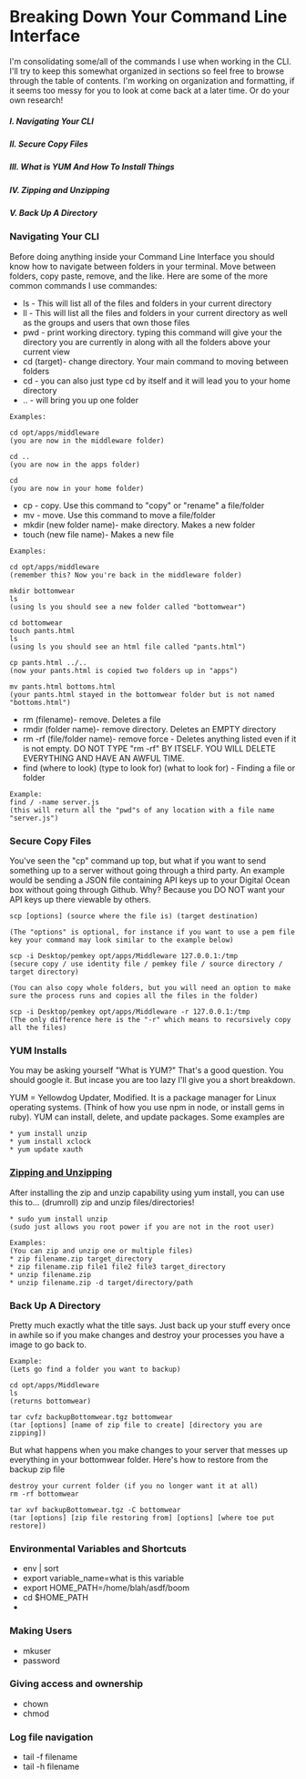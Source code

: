 # Breaking Down Your Command Line Interface

I'm consolidating some/all of the commands I use when working in the CLI. I'll try to keep this somewhat organized in sections so feel free to browse through the table of contents. I'm working on organization and formatting, if it seems too messy for you to look at come back at a later time. Or do your own research!

##### I. Navigating Your CLI
##### II. Secure Copy Files
##### <a name="abcd">III. What is YUM And How To Install Things</a>
##### IV. Zipping and Unzipping
##### V. Back Up A Directory

### Navigating Your CLI
Before doing anything inside your Command Line Interface you should know how to navigate between folders in your terminal. Move between folders, copy paste, remove, and the like. Here are some of the more common commands I use commandes:	

* ls - This will list all of the files and folders in your current directory
* ll - This will list all the files and folders in your current directory as well as the groups and users that own those files
* pwd - print working directory. typing this command will give your the directory you are currently in along with all the folders above your current view 
* cd (target)- change directory. Your main command to moving between folders
* cd - you can also just type cd by itself and it will lead you to your home directory
* .. - will bring you up one folder

```
Examples:

cd opt/apps/middleware
(you are now in the middleware folder)

cd ..
(you are now in the apps folder)

cd 
(you are now in your home folder)
```
* cp - copy. Use this command to "copy" or "rename" a file/folder 
* mv - move. Use this command to move a file/folder
* mkdir (new folder name)- make directory. Makes a new folder
* touch (new file name)- Makes a new file

```
Examples: 

cd opt/apps/middleware
(remember this? Now you're back in the middleware folder)

mkdir bottomwear
ls
(using ls you should see a new folder called "bottomwear")

cd bottomwear
touch pants.html
ls
(using ls you should see an html file called "pants.html")

cp pants.html ../..
(now your pants.html is copied two folders up in "apps")

mv pants.html bottoms.html
(your pants.html stayed in the bottomwear folder but is not named "bottoms.html")

```

* rm (filename)- remove. Deletes a file
* rmdir (folder name)- remove directory. Deletes an EMPTY directory
* rm -rf (file/folder name)- remove force - Deletes anything listed even if it is not empty. DO NOT TYPE "rm -rf" BY ITSELF. YOU WILL DELETE EVERYTHING AND HAVE AN AWFUL TIME.
* find (where to look) (type to look for) (what to look for) - Finding a file or folder

```
Example:
find / -name server.js
(this will return all the "pwd"s of any location with a file name "server.js")
```

### Secure Copy FilesYou've seen the "cp" command up top, but what if you want to send something up to a server without going through a third party. An example would be sending a JSON file containing API keys up to your Digital Ocean box without going through Github. Why? Because you DO NOT want your API keys up there viewable by others. 
```
scp [options] (source where the file is) (target destination)

(The "options" is optional, for instance if you want to use a pem file key your command may look similar to the example below)

scp -i Desktop/pemkey opt/apps/Middleware 127.0.0.1:/tmp
(secure copy / use identity file / pemkey file / source directory / target directory)

(You can also copy whole folders, but you will need an option to make sure the process runs and copies all the files in the folder)

scp -i Desktop/pemkey opt/apps/Middleware -r 127.0.0.1:/tmp
(The only difference here is the "-r" which means to recursively copy all the files)```### YUM Installs
You may be asking yourself "What is YUM?" That's a good question. You should google it. But incase you are too lazy I'll give you a short breakdown. 

YUM = Yellowdog Updater, Modified. It is a package manager for Linux operating systems. (Think of how you use npm in node, or install gems in ruby). YUM can install, delete, and update packages. Some examples are 

```
* yum install unzip
* yum install xclock
* yum update xauth```
### [Zipping and Unzipping](#abcd)
After installing the zip and unzip capability using yum install, you can use this to... (drumroll) zip and unzip files/directories!

```
* sudo yum install unzip
(sudo just allows you root power if you are not in the root user)

Examples: 
(You can zip and unzip one or multiple files)* zip filename.zip target_directory
* zip filename.zip file1 file2 file3 target_directory
* unzip filename.zip
* unzip filename.zip -d target/directory/path
```### Back Up A Directory
Pretty much exactly what the title says. Just back up your stuff every once in awhile so if you make changes and destroy your processes you have a image to go back to. 

```
Example:
(Lets go find a folder you want to backup)

cd opt/apps/Middleware
ls
(returns bottomwear)

tar cvfz backupBottomwear.tgz bottomwear
(tar [options] [name of zip file to create] [directory you are zipping])
```

But what happens when you make changes to your server that messes up everything in your bottomwear folder. Here's how to restore from the backup zip file

```
destroy your current folder (if you no longer want it at all)
rm -rf bottomwear

tar xvf backupBottomwear.tgz -C bottomwear
(tar [options] [zip file restoring from] [options] [where toe put restore])
```### Environmental Variables and Shortcuts
* env | sort
* export variable_name=what is this variable
* export HOME_PATH=/home/blah/asdf/boom
* cd $HOME_PATH
* ### Making Users
* mkuser
* password### Giving access and ownership
* chown
* chmod### Log file navigation
* tail -f filename
* tail -h filename